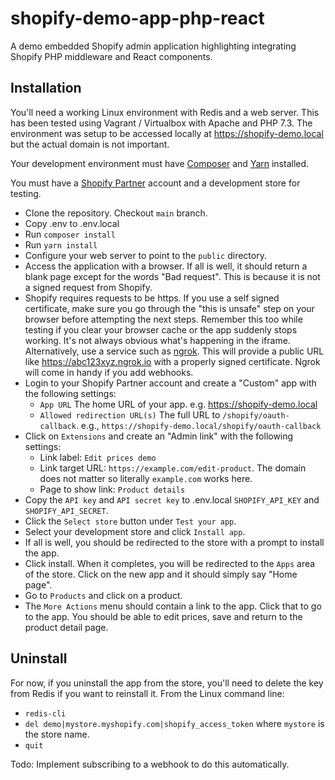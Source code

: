 # shopify-demo-app-php-react
A demo embedded Shopify admin application highlighting integrating Shopify PHP middleware and React components.

## Installation
You'll need a working Linux environment with Redis and a web server. This has been tested using Vagrant / Virtualbox with Apache and PHP 7.3. The environment was setup to be accessed locally at https://shopify-demo.local but the actual domain is not important.

Your development environment must have [Composer](https://getcomposer.org) and [Yarn](https://yarnpkg.com) installed.

You must have a [Shopify Partner](https://www.shopify.com/partners) account and a development store for testing. 
 
* Clone the repository. Checkout `main` branch.
* Copy .env to .env.local
* Run `composer install`
* Run `yarn install`
* Configure your web server to point to the `public` directory. 
* Access the application with a browser. If all is well, it should return a blank page except for the words "Bad request". This is because it is not a signed request from Shopify.
* Shopify requires requests to be https. If you use a self signed certificate, make sure you go through the "this is unsafe" step on your browser before attempting the next steps. Remember this too while testing if you clear your browser cache or the app suddenly stops working. It's not always obvious what's happening in the iframe.
Alternatively, use a service such as [ngrok](https://ngrok.com). This will provide a public URL like https://abc123xyz.ngrok.io with a properly signed certificate. Ngrok will come in handy if you add webhooks.
* Login to your Shopify Partner account and create a "Custom" app with the following settings:  
  * `App URL` The home URL of your app. e.g. https://shopify-demo.local  
  * `Allowed redirection URL(s)` The full URL to `/shopify/oauth-callback`. e.g., `https://shopify-demo.local/shopify/oauth-callback`
* Click on `Extensions` and create an "Admin link" with the following settings:  
  * Link label: `Edit prices demo`  
  * Link target URL: `https://example.com/edit-product`. The domain does not matter so literally `example.com` works here.  
  * Page to show link: `Product details`
* Copy the `API key` and `API secret key` to .env.local `SHOPIFY_API_KEY` and `SHOPIFY_API_SECRET`.
* Click the `Select store` button under `Test your app`.
* Select your development store and click `Install app`.
* If all is well, you should be redirected to the store with a prompt to install the app.
* Click install. When it completes, you will be redirected to the `Apps` area of the store. Click on the new app and it should simply say "Home page".
* Go to `Products` and click on a product.
* The `More Actions` menu should contain a link to the app. Click that to go to the app. You should be able to edit prices, save and return to the product detail page.

## Uninstall
For now, if you uninstall the app from the store, you'll need to delete the key from Redis if you want to reinstall it. From the Linux command line: 
* `redis-cli`
* `del demo|mystore.myshopify.com|shopify_access_token` where `mystore` is the store name.
* `quit`

Todo: Implement subscribing to a webhook to do this automatically.
